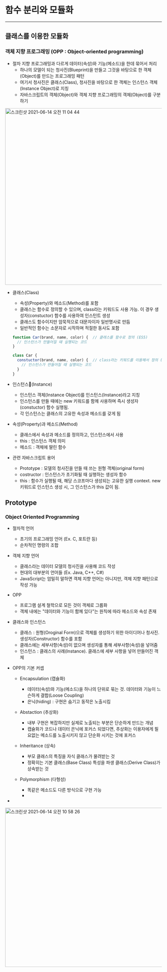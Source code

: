 # 함수 분리와 모듈화

***

## 클래스를 이용한 모듈화

### 객체 지향 프로그래밍 (OPP : Object-oriented programming)

- 절차 지향 프로그래밍과 다르게 데이터(속성)와 기능(메소드)을 한데 묶어서 처리
  - 하나의 모델이 되는 청사진(Blueprint)을 만들고 그것을 바탕으로 한 객체(Object)를 만드는 프로그래밍 패턴
  - 여기서 청사진은 클래스(Class), 청사진을 바탕으로 한 객체는 인스턴스 객체 (Instance Object)로 지칭
  - 자바스크립트의 객체(Object)와 객체 지향 프로그래밍의 객체(Object)를 구분하기
  
<img width="568" alt="스크린샷 2021-06-14 오전 11 04 44" src="https://user-images.githubusercontent.com/80403988/121830625-5c781600-cd00-11eb-9db4-ba3fbb5900c6.png">

- 클래스(Class)
  - 속성(Property)와 메소드(Method)를 포함
  - 클래스는 함수로 정의할 수 있으며, class라는 키워드도 사용 가능. 이 경우 생성자(constuctor) 함수를 사용하여 인스턴트 생성
  - 클래스도 함수이지만 암묵적으로 대문자이자 일반명사로 만듬
  - 일반적인 함수는 소문자로 시작하며 적절한 동사도 포함
  ```js
  function Car(brand, name, color) {  // 클래스를 함수로 정의 (ES5)
    // 인스턴스가 만들어질 때 실행되는 코드
  }
  ```
  ```js
  class Car {
    constuctor(brand, name, color) {  // class라는 키워드를 이용해서 정의 (ES6)
      // 인스턴스가 만들어질 때 실행되는 코드
    }
  }

- 인스턴스(Instance)
  - 인스턴스 객체(Instance Object)를 인스턴스(Instance)라고 지칭
  - 인스턴스를 만들 때에는 new 키워드를 함께 사용하며 즉시 생성자(constuctor) 함수 실행됨.
  - 각 인스턴스는 클래스의 고유한 속성과 메소드를 갖게 됨
 
- 속성(Property)과 메소드(Method)
  - 클래스에서 속성과 메소드를 정의하고, 인스턴스에서 사용
  - this : 인스턴스 객체 의미
  - 메소드 : 객체에 딸린 함수

- 관련 자바스크립트 용어
  - Prototype : 모델의 청사진을 만들 때 쓰는 원형 객체(original form)
  - costructor : 인스턴스가 초기화될 때 실행하는 생성자 함수
  - this : 함수가 실행될 때, 해당 스코프마다 생성되는 고유한 실행 context. new 키워드로 인스턴스 생성 시, 그 인스턴스가 this 값이 됨.

## Prototype

### Object Oriented Programming

- 절차적 언어
  - 초기의 프로그래밍 언어 (Ex. C, 포트란 등)
  - 순차적인 명령의 조합

- 객체 지향 언어
  - 클래스라는 데이터 모델의 청사진을 사용해 코드 작성
  - 현대의 대부분의 언어들 (Ex. Java, C++, C#)
  - JavaScript는 엄밀히 말하면 객체 지향 언어는 아니지만, 객체 지향 패턴으로 작성 가능

- OPP
  - 프로그램 설계 철학으로 모든 것이 객체로 그룹화
  - 객체 내에는 "데이터와 기능이 함께 있다"는 원칙에 따라 메소드와 속성 존재

- 클래스와 인스턴스
  - 클래스 : 원형(Oroginal Form)으로 객체를 생성하기 위한 아이디어나 청사진. 생성자(Constructor) 함수를 포함
  - 클래스에는 세부사항(속성)이 없으며 생성자를 통해 세부사항(속성)을 넣어줌
  - 인스턴스 : 클래스의 사례(Instance). 클래스에 세부 사항을 넣어 만들어진 객체

- OPP의 기본 커셉
  - Encapsulation (캡슐화)
    - 데이터(속성)와 기능(메소드)을 하나의 단위로 묶는 것. 데이터와 기능이 느슨하게 결합(Loose Coupling)
    - 은닉(hiding) : 구현은 숨기고 동작은 노출시킴

  - Abstaction (추상화)
    - 내부 구현은 복잡하지만 실제로 노출되는 부분은 단순하게 만드는 개념
    - 캡슐화가 코드나 데이터 은닉에 포커스 되었다면, 추상화는 이용자에게 필요없는 메소드를 노출시키지 않고 단순화 시키는 것에 포커스

  - Inheritance (상속)
    - 부모 클래스의 특징을 자식 클래스가 물려받는 것
    - 정확히는 기본 클래스(Base Class) 특성을 파생 클래스(Derive Class)가 상속받는 것

 
  - Polymorphism (다형성)
    - 똑같은 메소드도 다른 방식으로 구현 가능
    - 
- 
<img width="512" alt="스크린샷 2021-06-14 오전 10 58 26" src="https://user-images.githubusercontent.com/80403988/121830473-16bb4d80-cd00-11eb-9f13-0f83f371254e.png">
